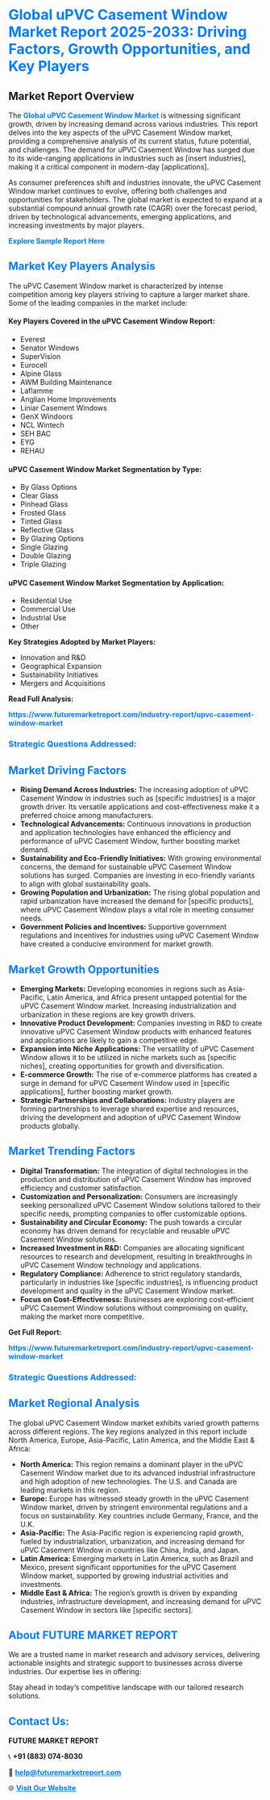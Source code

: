 <h1 style="color: #007BFF;">Global uPVC Casement Window Market Report 2025-2033: Driving Factors, Growth Opportunities, and Key Players</h1>

<section id="overview">
<h2>Market Report Overview</h2>
<p>The <a href="https://www.futuremarketreport.com/industry-report/upvc-casement-window-market" style="color: #007BFF; text-decoration: none;"><strong>Global uPVC Casement Window Market</strong></a> is witnessing significant growth, driven by increasing demand across various industries. This report delves into the key aspects of the uPVC Casement Window market, providing a comprehensive analysis of its current status, future potential, and challenges. The demand for uPVC Casement Window has surged due to its wide-ranging applications in industries such as [insert industries], making it a critical component in modern-day [applications].</p>
<p>As consumer preferences shift and industries innovate, the uPVC Casement Window market continues to evolve, offering both challenges and opportunities for stakeholders. The global market is expected to expand at a substantial compound annual growth rate (CAGR) over the forecast period, driven by technological advancements, emerging applications, and increasing investments by major players.</p>
</section>

<section id="overview">
<p><a href="https://www.futuremarketreport.com/request-sample/reportId=105249" style="color: #007BFF; text-decoration: none;"><strong>Explore Sample Report Here</strong></a></p>
</section>

<section id="key-players">
<h2 style="color: #007BFF;">Market Key Players Analysis</h2>
<p>The uPVC Casement Window market is characterized by intense competition among key players striving to capture a larger market share. Some of the leading companies in the market include:</p>
<h4>Key Players Covered in the uPVC Casement Window Report:</h4>
<ul><li>Everest</li><li>Senator Windows</li><li>SuperVision</li><li>Eurocell</li><li>Alpine Glass</li><li>AWM Building Maintenance</li><li>Laflamme</li><li>Anglian Home Improvements</li><li>Liniar Casement Windows</li><li>GenX Windoors</li><li>NCL Wintech</li><li>SEH BAC</li><li>EYG</li><li>REHAU</li></ul>
<h4>uPVC Casement Window Market Segmentation by Type:</h4>
<ul><li>By Glass Options</li><li>Clear Glass</li><li>Pinhead Glass</li><li>Frosted Glass</li><li>Tinted Glass</li><li>Reflective Glass</li><li>By Glazing Options</li><li>Single Glazing</li><li>Double Glazing</li><li>Triple Glazing</li></ul>

<h4>uPVC Casement Window Market Segmentation by Application:</h4>
<ul><li>Residential Use</li><li>Commercial Use</li><li>Industrial Use</li><li>Other</li></ul>
<p><strong>Key Strategies Adopted by Market Players:</strong></p>
<ul>
<li>Innovation and R&D</li>
<li>Geographical Expansion</li>
<li>Sustainability Initiatives</li>
<li>Mergers and Acquisitions</li>
</ul>
</section>

<section>
<p><strong>Read Full Analysis: </strong></p><a href="https://www.futuremarketreport.com/industry-report/upvc-casement-window-market" style="color: #007BFF; text-decoration: none;"><strong>https://www.futuremarketreport.com/industry-report/upvc-casement-window-market</strong></a>
<h3 style="color: #007BFF;">Strategic Questions Addressed:</h3>
</section>

<section id="driving-factors">
<h2 style="color: #007BFF;">Market Driving Factors</h2>
<ul>
<li><strong>Rising Demand Across Industries:</strong> The increasing adoption of uPVC Casement Window in industries such as [specific industries] is a major growth driver. Its versatile applications and cost-effectiveness make it a preferred choice among manufacturers.</li>
<li><strong>Technological Advancements:</strong> Continuous innovations in production and application technologies have enhanced the efficiency and performance of uPVC Casement Window, further boosting market demand.</li>
<li><strong>Sustainability and Eco-Friendly Initiatives:</strong> With growing environmental concerns, the demand for sustainable uPVC Casement Window solutions has surged. Companies are investing in eco-friendly variants to align with global sustainability goals.</li>
<li><strong>Growing Population and Urbanization:</strong> The rising global population and rapid urbanization have increased the demand for [specific products], where uPVC Casement Window plays a vital role in meeting consumer needs.</li>
<li><strong>Government Policies and Incentives:</strong> Supportive government regulations and incentives for industries using uPVC Casement Window have created a conducive environment for market growth.</li>
</ul>
</section>

<section id="growth-opportunities">
<h2 style="color: #007BFF;">Market Growth Opportunities</h2>
<ul>
<li><strong>Emerging Markets:</strong> Developing economies in regions such as Asia-Pacific, Latin America, and Africa present untapped potential for the uPVC Casement Window market. Increasing industrialization and urbanization in these regions are key growth drivers.</li>
<li><strong>Innovative Product Development:</strong> Companies investing in R&D to create innovative uPVC Casement Window products with enhanced features and applications are likely to gain a competitive edge.</li>
<li><strong>Expansion into Niche Applications:</strong> The versatility of uPVC Casement Window allows it to be utilized in niche markets such as [specific niches], creating opportunities for growth and diversification.</li>
<li><strong>E-commerce Growth:</strong> The rise of e-commerce platforms has created a surge in demand for uPVC Casement Window used in [specific applications], further boosting market growth.</li>
<li><strong>Strategic Partnerships and Collaborations:</strong> Industry players are forming partnerships to leverage shared expertise and resources, driving the development and adoption of uPVC Casement Window products globally.</li>
</ul>
</section>

<section id="trending-factors">
<h2 style="color: #007BFF;">Market Trending Factors</h2>
<ul>
<li><strong>Digital Transformation:</strong> The integration of digital technologies in the production and distribution of uPVC Casement Window has improved efficiency and customer satisfaction.</li>
<li><strong>Customization and Personalization:</strong> Consumers are increasingly seeking personalized uPVC Casement Window solutions tailored to their specific needs, prompting companies to offer customizable options.</li>
<li><strong>Sustainability and Circular Economy:</strong> The push towards a circular economy has driven demand for recyclable and reusable uPVC Casement Window solutions.</li>
<li><strong>Increased Investment in R&D:</strong> Companies are allocating significant resources to research and development, resulting in breakthroughs in uPVC Casement Window technology and applications.</li>
<li><strong>Regulatory Compliance:</strong> Adherence to strict regulatory standards, particularly in industries like [specific industries], is influencing product development and quality in the uPVC Casement Window market.</li>
<li><strong>Focus on Cost-Effectiveness:</strong> Businesses are exploring cost-efficient uPVC Casement Window solutions without compromising on quality, making the market more competitive.</li>
</ul>
</section>

<section>
<p><strong>Get Full Report: </strong></p><a href="https://www.futuremarketreport.com/industry-report/upvc-casement-window-market" style="color: #007BFF; text-decoration: none;"><strong>https://www.futuremarketreport.com/industry-report/upvc-casement-window-market</strong></a>
<h3 style="color: #007BFF;">Strategic Questions Addressed:</h3>
</section>


<section id="regional-analysis">
<h2 style="color: #007BFF;">Market Regional Analysis</h2>
<p>The global uPVC Casement Window market exhibits varied growth patterns across different regions. The key regions analyzed in this report include North America, Europe, Asia-Pacific, Latin America, and the Middle East & Africa:</p>
<ul>
<li><strong>North America:</strong> This region remains a dominant player in the uPVC Casement Window market due to its advanced industrial infrastructure and high adoption of new technologies. The U.S. and Canada are leading markets in this region.</li>
<li><strong>Europe:</strong> Europe has witnessed steady growth in the uPVC Casement Window market, driven by stringent environmental regulations and a focus on sustainability. Key countries include Germany, France, and the U.K.</li>
<li><strong>Asia-Pacific:</strong> The Asia-Pacific region is experiencing rapid growth, fueled by industrialization, urbanization, and increasing demand for uPVC Casement Window in countries like China, India, and Japan.</li>
<li><strong>Latin America:</strong> Emerging markets in Latin America, such as Brazil and Mexico, present significant opportunities for the uPVC Casement Window market, supported by growing industrial activities and investments.</li>
<li><strong>Middle East & Africa:</strong> The region’s growth is driven by expanding industries, infrastructure development, and increasing demand for uPVC Casement Window in sectors like [specific sectors].</li>
</ul>
</section>

<footer>
<h2 style="color: #007BFF;">About FUTURE MARKET REPORT</h2>
<p>We are a trusted name in market research and advisory services, delivering actionable insights and strategic support to businesses across diverse industries. Our expertise lies in offering:</p>

<p>Stay ahead in today’s competitive landscape with our tailored research solutions.</p>

<h2 style="color: #007BFF;">Contact Us:</h2>
<p><strong>FUTURE MARKET REPORT</strong></p>
<p>📞 <strong>+91 (883) 074-8030</strong></p>
<p>📧 <strong><a href="mailto:help@futuremarketreport.com" style="color: #007BFF;">help@futuremarketreport.com</a></strong></p>
<p>🌐 <strong><a href="https://www.futuremarketreport.com/" style="color: #007BFF;">Visit Our Website</a></strong></p>
</footer>